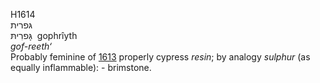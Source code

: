 H1614  
גּפרית  
גָּפרִיתּ ‎ gophrı̂yth  
*gof-reeth‘*  
Probably feminine of [1613](h1613) properly cypress *resin*; by analogy
*sulphur* (as equally inflammable): - brimstone.  
